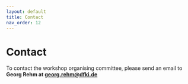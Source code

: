 ```yaml
---
layout: default
title: Contact
nav_order: 12
---
```


# Contact

To contact the workshop organising committee, please send an email to **Georg Rehm at georg.rehm@dfki.de** 

